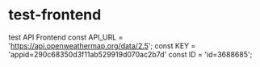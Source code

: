 # test-frontend
test API Frontend
const API_URL = 'https://api.openweathermap.org/data/2.5';
const KEY = 'appid=290c68350d3f11ab529919d070ac2b7d'
const ID = 'id=3688685';
